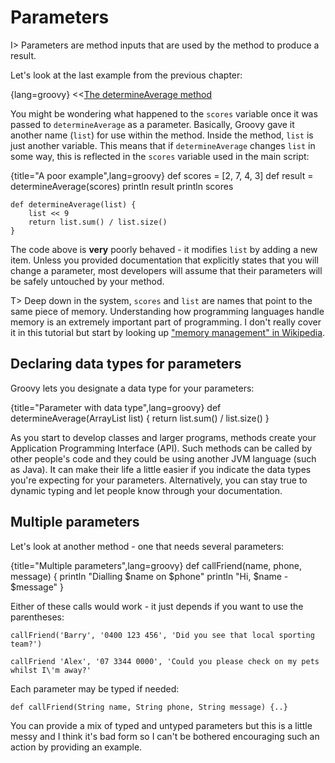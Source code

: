 # Parameters

I> Parameters are method inputs that are used by the method to produce a result.

Let's look at the last example from the previous chapter:

{lang=groovy}
<<[The determineAverage method](code/06/01/determineAverage.groovy)

You might be wondering what happened to the `scores` variable once it was passed to `determineAverage` as a parameter. Basically, Groovy gave it another name (`list`) for use within the method. Inside the method, `list` is just another variable. This means that if `determineAverage` changes `list` in some way, this is reflected in the `scores` variable used in the main script:

{title="A poor example",lang=groovy}
	def scores = [2, 7, 4, 3]
	def result = determineAverage(scores)
	println result
	println scores

	def determineAverage(list) {
	    list << 9
	    return list.sum() / list.size()
	}


The code above is __very__ poorly behaved - it modifies `list` by adding a new item. Unless you provided documentation that explicitly states that you will change a parameter, most developers will assume that their parameters will be safely untouched by your method.

T> Deep down in the system, `scores` and `list` are names that point to the same piece of memory. Understanding how programming languages handle memory is an extremely important part of programming. I don't really cover it in this tutorial but start by looking up ["memory management" in Wikipedia](https://en.wikipedia.org/wiki/Memory_management).

## Declaring data types for parameters

Groovy lets you designate a data type for your parameters:

{title="Parameter with data type",lang=groovy}
	def determineAverage(ArrayList list) {
	    return list.sum() / list.size()
	}


As you start to develop classes and larger programs, methods create your Application Programming Interface (API). Such methods can be called by other people's code and they could be using another JVM language (such as Java). It can make their life a little easier if you indicate the data types you're expecting for your parameters. Alternatively, you can stay true to dynamic typing and let people know through your documentation.

## Multiple parameters

Let's look at another method - one that needs several parameters:

{title="Multiple parameters",lang=groovy}
	def callFriend(name, phone, message) {
	    println "Dialling $name on $phone"
	    println "Hi, $name - $message"
	}


Either of these calls would work - it just depends if you want to use the parentheses:

	callFriend('Barry', '0400 123 456', 'Did you see that local sporting team?')

	callFriend 'Alex', '07 3344 0000', 'Could you please check on my pets whilst I\'m away?'

Each parameter may be typed if needed:

	def callFriend(String name, String phone, String message) {..}


You can provide a mix of typed and untyped parameters but this is a little messy and I think it's bad form so I can't be bothered encouraging such an action by providing an example.
